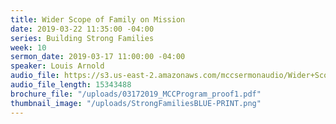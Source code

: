 ```yaml
---
title: Wider Scope of Family on Mission
date: 2019-03-22 11:35:00 -04:00
series: Building Strong Families
week: 10
sermon_date: 2019-03-17 11:00:00 -04:00
speaker: Louis Arnold
audio_file: https://s3.us-east-2.amazonaws.com/mccsermonaudio/Wider+Scope+of+a+Family+on+Mission.lite.mp3
audio_file_length: 15343488
brochure_file: "/uploads/03172019_MCCProgram_proof1.pdf"
thumbnail_image: "/uploads/StrongFamiliesBLUE-PRINT.png"
---
```

